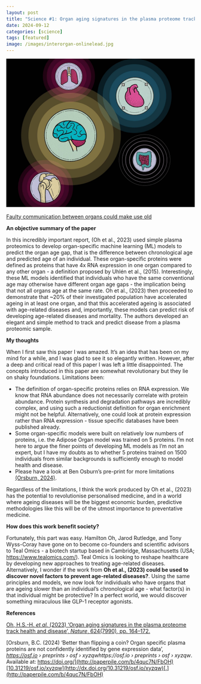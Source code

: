 ```yaml
---
layout: post
title: "Science #1: Organ aging signatures in the plasma proteome track health and disease"
date: 2024-09-12
categories: [science]
tags: [featured] 
image: /images/interorgan-onlinelead.jpg
---
```

[![Figure from Faulty communication between organs could make use old](/images/interorgan-onlinelead.jpg)](https://www.science.org/content/article/faulty-communication-organs-make-us-old#:~:text=Researchers%20have%20uncovered%20other%20instances,physical%20decline%20or%20speeds%20aging.)

[Faulty communication between organs could make use old](https://www.science.org/content/article/faulty-communication-organs-make-us-old#:~:text=Researchers%20have%20uncovered%20other%20instances,physical%20decline%20or%20speeds%20aging.)

**An objective summary of the paper**

In this incredibly important report, (Oh et al., 2023) used simple plasma proteomics to develop organ-specific machine learning (ML) models to predict the organ age gap, that is the difference between chronological age and predicted age of an individual. These organ-specific proteins were defined as proteins that have 4x RNA expression in one organ compared to any other organ - a definition proposed by Uhlén et al., (2015). Interestingly, these ML models identified that individuals who have the same conventional age may otherwise have different organ age gaps - the implication being that not all organs age at the same rate. Oh et al., (2023) then proceeded to demonstrate that ~20% of their investigated population have accelerated ageing in at least one organ, and that this accelerated ageing is associated with age-related diseases and, importantly, these models can predict risk of developing age-related diseases and mortality. The authors developed an elegant and simple method to track and predict disease from a plasma proteomic sample.

**My thoughts**

When I first saw this paper I was amazed. It’s an idea that has been on my mind for a while, and I was glad to see it so elegantly written. However, after a deep and critical read of this paper I was left a little disappointed. The concepts introduced in this paper are somewhat revolutionary but they lie on shaky foundations. Limitations been:

- The definition of organ-specific proteins relies on RNA expression. We know that RNA abundance does not necessarily correlate with protein abundance. Protein synthesis and degradation pathways are incredibly complex, and using such a reductionist definition for organ enrichment might not be helpful. Alternatively, one could look at protein expression rather than RNA expression - tissue specific databases have been published already.
- Some organ-specific models were built on relatively low numbers of proteins, i.e. the Adipose Organ model was trained on 5 proteins. I’m not here to argue the finer points of developing ML models as I’m not an expert, but I have my doubts as to whether 5 proteins trained on 1500 individuals from similar backgrounds is sufficiently enough to model health and disease.
- Please have a look at Ben Osburn’s pre-print for more limitations [(Orsburn, 2024)](https://paperpile.com/c/4quc7N/FbOH).

Regardless of the limitations, I think the work produced by Oh et al., (2023) has the potential to revolutionise personalised medicine, and in a world where ageing diseases will be the biggest economic burden, predictive methodologies like this will be of the utmost importance to preventative medicine.

**How does this work benefit society?**

Fortunately, this part was easy. Hamilton Oh, Jarod Rutledge, and Tony Wyss-Coray have gone on to become co-founders and scientific advisors to Teal Omics - a biotech startup based in Cambridge, Massachusetts (USA; <https://www.tealomics.com/>). Teal Omics is looking to reshape healthcare by developing new approaches to treating age-related diseases. Alternatively, I wonder if the work from **Oh et al., (2023) could be used to discover novel factors to prevent age-related diseases?**. Using the same principles and models, we now look for individuals who have organs that are ageing slower than an individual’s chronological age - what factor(s) in that individual might be protective? In a perfect world, we would discover something miraculous like GLP-1 receptor agonists.

**References**

[Oh, H.S.-H. _et al._ (2023) ‘Organ aging signatures in the plasma proteome track health and disease’, _Nature_, 624(7990), pp. 164–172.](http://paperpile.com/b/4quc7N/F9Bx)

[Orsburn, B.C. (2024) ‘Better than flipping a coin? Organ specific plasma proteins are not confidently identified by gene expression data’, _https://osf.io › preprints › osf › xyzqwhttps://osf.io › preprints › osf › xyzqw_. Available at: https://doi.org/](http://paperpile.com/b/4quc7N/FbOH)[10.31219/osf.io/xyzqw](http://dx.doi.org/10.31219/osf.io/xyzqw)[.](http://paperpile.com/b/4quc7N/FbOH)

